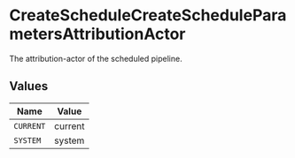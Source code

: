 # CreateScheduleCreateScheduleParametersAttributionActor

The attribution-actor of the scheduled pipeline.


## Values

| Name      | Value     |
| --------- | --------- |
| `CURRENT` | current   |
| `SYSTEM`  | system    |
